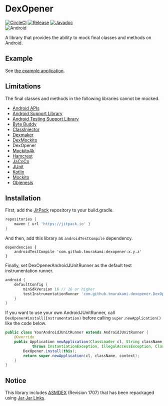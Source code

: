 # DexOpener

[![CircleCI](https://circleci.com/gh/tmurakami/dexopener.svg?style=shield)](https://circleci.com/gh/tmurakami/dexopener)
[![Release](https://jitpack.io/v/tmurakami/dexopener.svg)](https://jitpack.io/#tmurakami/dexopener)
[![Javadoc](https://img.shields.io/badge/Javadoc-0.9.2-brightgreen.svg)](https://jitpack.io/com/github/tmurakami/dexopener/0.9.2/javadoc/)  
![Android](https://img.shields.io/badge/Android-4.1%2B-blue.svg)

A library that provides the ability to mock final classes and methods on Android.

## Example

See [the example application](dexopener-example).

## Limitations

The final classes and methods in the following libraries cannot be mocked.

- [Android APIs](https://developer.android.com/reference/packages.html)
- [Android Support Library](https://developer.android.com/topic/libraries/support-library/index.html)
- [Android Testing Support Library](https://developer.android.com/topic/libraries/testing-support-library/index.html)
- [Byte Buddy](http://bytebuddy.net/)
- [ClassInjector](https://github.com/tmurakami/classinjector)
- [Dexmaker](https://github.com/linkedin/dexmaker)
- [DexMockito](https://github.com/tmurakami/dexmockito)
- DexOpener
- [Mockito4k](https://github.com/tmurakami/mockito4k)
- [Hamcrest](https://github.com/hamcrest/JavaHamcrest)
- [JaCoCo](http://www.eclemma.org/jacoco/)
- [JUnit](http://junit.org/)
- [Kotlin](https://kotlinlang.org/)
- [Mockito](http://site.mockito.org/)
- [Objenesis](http://objenesis.org/)

## Installation

First, add the [JitPack](https://jitpack.io/) repository to your build.gradle.
```groovy
repositories {
    maven { url 'https://jitpack.io' }
}
```

And then, add this library as `androidTestCompile` dependency.
```
dependencies {
    androidTestCompile 'com.github.tmurakami:dexopener:x.y.z'
}
```

Finally, set DexOpenerAndroidJUnitRunner as the default test instrumentation runner.
```groovy
android {
    defaultConfig {
        minSdkVersion 16 // 16 or higher
        testInstrumentationRunner 'com.github.tmurakami.dexopener.DexOpenerAndroidJUnitRunner'
    }
}
```

If you want to use your own AndroidJUnitRunner, call `DexOpener#install(Instrumentation)` before calling `super.newApplication()` like the code below.
```java
public class YourAndroidJUnitRunner extends AndroidJUnitRunner {
    @Override
    public Application newApplication(ClassLoader cl, String className, Context context)
            throws InstantiationException, IllegalAccessException, ClassNotFoundException {
        DexOpener.install(this);
        return super.newApplication(cl, className, context);
    }
}
```

## Notice

This library includes [ASMDEX](http://asm.ow2.org/asmdex-index.html) (Revision 1707) that has been repackaged using [Jar Jar Links](https://code.google.com/archive/p/jarjar/).

